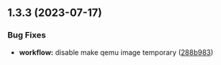 ## 1.3.3 (2023-07-17)


### Bug Fixes

* **workflow:** disable make qemu image temporary ([288b983](https://github.com/yamadharma/vyos-build/commit/288b983e9251026d9ee9151ace4f02efae4ae0ac))




